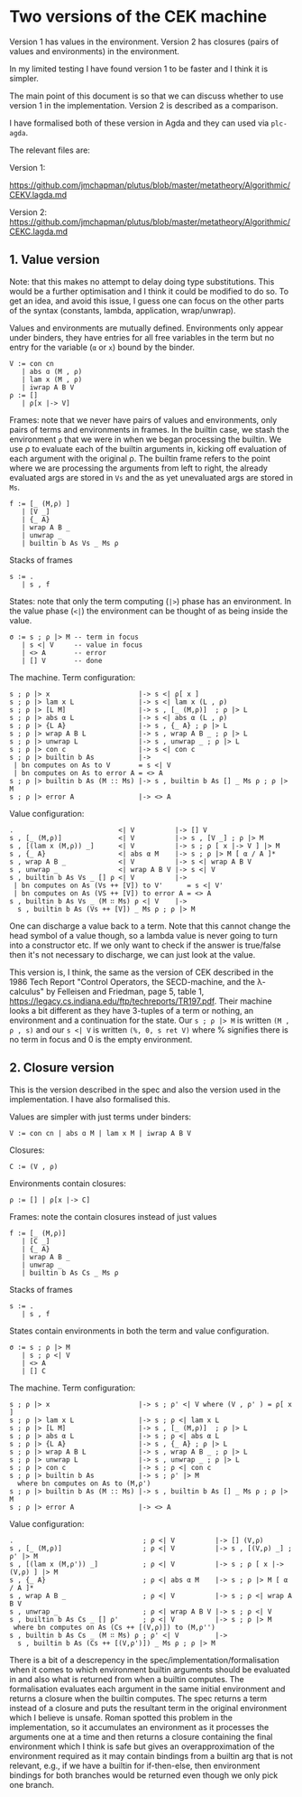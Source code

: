 # Two versions of the CEK machine

Version 1 has values in the environment. Version 2 has closures (pairs
of values and environments) in the environment.

In my limited testing I have found version 1 to be faster and I think
it is simpler.

The main point of this document is so that we can discuss whether to
use version 1 in the implementation. Version 2 is described as a
comparison.

I have formalised both of these version in Agda and they can used via
`plc-agda`.

The relevant files are:

Version 1:

https://github.com/jmchapman/plutus/blob/master/metatheory/Algorithmic/CEKV.lagda.md

Version 2:
https://github.com/jmchapman/plutus/blob/master/metatheory/Algorithmic/CEKC.lagda.md

## 1. Value version

Note: that this makes no attempt to delay doing type
substitutions. This would be a further optimisation and I think it
could be modified to do so. To get an idea, and avoid this issue, I
guess one can focus on the other parts of the syntax (constants,
lambda, application, wrap/unwrap).

Values and environments are mutually defined. Environments only appear
under binders, they have entries for all free variables in the term
but no entry for the variable (`α` or `x`) bound by the binder.

```
V := con cn
   | abs ɑ (M , ⍴)
   | lam x (M , ρ)
   | iwrap A B V
ρ := []
   | ρ[x |-> V]
```

Frames: note that we never have pairs of values and environments, only
pairs of terms and environments in frames. In the builtin case, we
stash the environment `ρ` that we were in when we began processing the
builtin. We use ρ to evaluate each of the builtin arguments in,
kicking off evaluation of each argument with the original ρ. The
builtin frame refers to the point where we are processing the
arguments from left to right, the already evaluated args are stored in
`Vs` and the as yet unevaluated args are stored in `Ms`.

```
f := [_ (M,ρ) ]
   | [V _]
   | {_ A}
   | wrap A B _
   | unwrap _
   | builtin b As Vs _ Ms ρ
```

Stacks of frames
```
s := .
   | s , f
```

States: note that only the term computing (`|>`) phase has an
environment. In the value phase (`<|`) the environment can be thought
of as being inside the value.
```
σ := s ; ρ |> M -- term in focus
   | s <| V     -- value in focus
   | <> A       -- error
   | [] V       -- done
```

The machine. Term configuration:
```
s ; ρ |> x                      |-> s <| ρ[ x ]
s ; ρ |> lam x L                |-> s <| lam x (L , ρ)
s ; ρ |> [L M]                  |-> s , [_ (M,ρ)]  ; ρ |> L
s ; ρ |> abs α L                |-> s <| abs α (L , ρ)
s ; ρ |> {L A}                  |-> s , {_ A} ; ρ |> L
s ; ρ |> wrap A B L             |-> s , wrap A B _ ; ρ |> L
s ; ρ |> unwrap L               |-> s , unwrap _ ; ρ |> L
s ; ρ |> con c                  |-> s <| con c
s ; ρ |> builtin b As           |->
 | bn computes on As to V       = s <| V
 | bn computes on As to error A = <> A
s ; ρ |> builtin b As (M :: Ms) |-> s , builtin b As [] _ Ms ρ ; ρ |> M
s ; ρ |> error A                |-> <> A
```
Value configuration:
```
.                          <| V          |-> [] V
s , [_ (M,ρ)]              <| V          |-> s , [V _] ; ρ |> M
s , [(lam x (M,ρ)) _]      <| V          |-> s ; ρ [ x |-> V ] |> M
s , {_ A}                  <| abs α M    |-> s ; ρ |> M [ α / A ]*
s , wrap A B _             <| V          |-> s <| wrap A B V
s , unwrap _               <| wrap A B V |-> s <| V
s , builtin b As Vs _ [] ρ <| V          |->
 | bn computes on As (Vs ++ [V]) to V'      = s <| V'
 | bn computes on As (VS ++ [V]) to error A = <> A
s , builtin b As Vs _ (M ∷ Ms) ρ <| V    |->
  s , builtin b As (Vs ++ [V]) _ Ms ρ ; ρ |> M
```

One can discharge a value back to a term. Note that this cannot change
the head symbol of a value though, so a lambda value is never going to
turn into a constructor etc. If we only want to check if the answer is
true/false then it's not necessary to discharge, we can just look at
the value.

This version is, I think, the same as the version of CEK described in
the 1986 Tech Report "Control Operators, the SECD-machine, and the
λ-calculus" by Felleisen and Friedman, page 5, table 1,
https://legacy.cs.indiana.edu/ftp/techreports/TR197.pdf. Their machine
looks a bit different as they have 3-tuples of a term or nothing, an
environment and a continuation for the state. Our `s ; ρ |> M` is
written `(M , ρ , s)` and our `s <| V` is written `(%, 0, s ret V)`
where % signifies there is no term in focus and 0 is the empty
environment.

## 2. Closure version

This is the version described in the spec and also the version used in
the implementation. I have also formalised this.

Values are simpler with just terms under binders:
```
V := con cn | abs ɑ M | lam x M | iwrap A B V
```
Closures:
```
C := (V , ρ)
```
Environments contain closures:
```
ρ := [] | ρ[x |-> C]
```
Frames: note the contain closures instead of just values
```
f := [_ (M,ρ)]
   | [C _]
   | {_ A}
   | wrap A B _
   | unwrap _
   | builtin b As Cs _ Ms ρ
```

Stacks of frames
```
s := .
   | s , f
```

States contain environments in both the term and value configuration.
```
σ := s ; ρ |> M
   | s ; ρ <| V
   | <> A
   | [] C
```

The machine. Term configuration:
```
s ; ρ |> x                      |-> s ; ρ' <| V where (V , ρ' ) = ρ[ x ]
s ; ρ |> lam x L                |-> s ; ρ <| lam x L
s ; ρ |> [L M]                  |-> s , [_ (M,ρ)]  ; ρ |> L
s ; ρ |> abs α L                |-> s ; ρ <| abs α L
s ; ρ |> {L A}                  |-> s , {_ A} ; ρ |> L
s ; ρ |> wrap A B L             |-> s , wrap A B _ ; ρ |> L
s ; ρ |> unwrap L               |-> s , unwrap _ ; ρ |> L
s ; ρ |> con c                  |-> s ; ρ <| con c
s ; ρ |> builtin b As           |-> s ; ρ' |> M
  where bn computes on As to (M,ρ')
s ; ρ |> builtin b As (M :: Ms) |-> s , builtin b As [] _ Ms ρ ; ρ |> M
s ; ρ |> error A                |-> <> A
```
Value configuration:
```
.                                ; ρ <| V          |-> [] (V,ρ)
s , [_ (M,ρ)]                    ; ρ <| V          |-> s , [(V,ρ) _] ; ρ' |> M
s , [(lam x (M,ρ')) _]           ; ρ <| V          |-> s ; ρ [ x |-> (V,ρ) ] |> M
s , {_ A}                        ; ρ <| abs α M    |-> s ; ρ |> M [ α / A ]*
s , wrap A B _                   ; ρ <| V          |-> s ; ρ <| wrap A B V
s , unwrap _                     ; ρ <| wrap A B V |-> s ; ρ <| V
s , builtin b As Cs _ [] ρ'      ; ρ <| V          |-> s ; ρ |> M
 where bn computes on As (Cs ++ [(V,ρ)]) to (M,ρ'')
s , builtin b As Cs _ (M ∷ Ms) ρ ; ρ' <| V         |->
  s , builtin b As (Cs ++ [(V,ρ')]) _ Ms ρ ; ρ |> M
```

There is a bit of a descrepency in the
spec/implementation/formalisation when it comes to which environment
builtin arguments should be evaluated in and also what is returned
from when a builtin computes. The formalisation evaluates each
argument in the same initial environment and returns a closure when
the builtin computes. The spec returns a term instead of a closure and
puts the resultant term in the original environment which I believe is
unsafe. Roman spotted this problem in the implementation, so it
accumulates an environment as it processes the arguments one at a time
and then returns a closure containing the final environment which I
think is safe but gives an overapproximation of the environment
required as it may contain bindings from a builtin arg that is not
relevant, e.g., if we have a builtin for if-then-else, then
environment bindings for both branches would be returned even though
we only pick one branch.